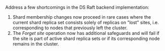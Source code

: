 Address a few shortcomings in the DS Raft backend implementation:
1. Shard membership changes now proceed in rare cases where the current shard replica set consists solely of replicas on "lost" sites, i.e. corresponding to nodes that previously left the cluster.
2. The _Forget site_ operation now has additional safeguards and will fail if the site is part of active shard replica sets or if its corresponding node remains in the cluster.
